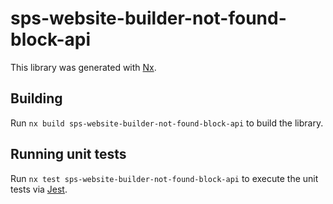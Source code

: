 # sps-website-builder-not-found-block-api

This library was generated with [Nx](https://nx.dev).

## Building

Run `nx build sps-website-builder-not-found-block-api` to build the library.

## Running unit tests

Run `nx test sps-website-builder-not-found-block-api` to execute the unit tests via [Jest](https://jestjs.io).
